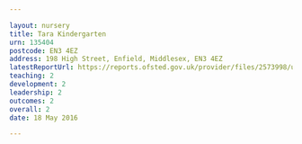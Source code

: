 ```yaml
---

layout: nursery
title: Tara Kindergarten
urn: 135404
postcode: EN3 4EZ
address: 198 High Street, Enfield, Middlesex, EN3 4EZ
latestReportUrl: https://reports.ofsted.gov.uk/provider/files/2573998/urn/135404.pdf
teaching: 2
development: 2
leadership: 2
outcomes: 2
overall: 2
date: 18 May 2016

---
```

